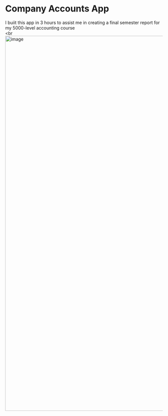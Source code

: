 # Company Accounts App
I buiit this app in 3 hours to assist me in creating a final semester report for my 5000-level accounting course <br><br<br>
<img width="1200" alt="image" src="https://github.com/user-attachments/assets/08e47515-254a-4bce-96b3-87727ff9e114">
